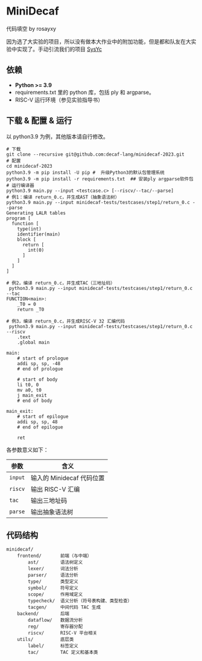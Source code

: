 # MiniDecaf

代码填空 by rosayxy     

因为选了大实验的项目，所以没有做本大作业中的附加功能，但是都和队友在大实验中实现了。手动引流我们的项目 [SysYc](https://github.com/rrvm-project/SysYc)         

## 依赖

- **Python >= 3.9**
- requirements.txt 里的 python 库，包括 ply 和 argparse。
- RISC-V 运行环境（参见实验指导书）

## 下载 & 配置 & 运行
以 python3.9 为例，其他版本请自行修改。
```
# 下载
git clone --recursive git@github.com:decaf-lang/minidecaf-2023.git
# 配置
cd minidecaf-2023
python3.9 -m pip install -U pip #  升级Python3的默认包管理系统
python3.9 -m pip install -r requirements.txt  ## 安装ply argparse软件包
# 运行编译器
python3.9 main.py --input <testcase.c> [--riscv/--tac/--parse] 
# 例1：编译 return_0.c，并生成AST（抽象语法树）
python3.9 main.py --input minidecaf-tests/testcases/step1/return_0.c --parse
Generating LALR tables
program [
  function [
    type(int)
    identifier(main)
    block [
      return [
        int(0)
      ]
    ]
  ]
]

# 例2，编译 return_0.c，并生成TAC（三地址码）
 python3.9 main.py --input minidecaf-tests/testcases/step1/return_0.c --tac
FUNCTION<main>:
    _T0 = 0
    return _T0

# 例3，编译 return_0.c，并生成RISC-V 32 汇编代码
 python3.9 main.py --input minidecaf-tests/testcases/step1/return_0.c --riscv
    .text
    .global main

main:
    # start of prologue
    addi sp, sp, -48
    # end of prologue

    # start of body
    li t0, 0
    mv a0, t0
    j main_exit
    # end of body

main_exit:
    # start of epilogue
    addi sp, sp, 48
    # end of epilogue

    ret
```

各参数意义如下：

| 参数 | 含义 |
| --- | --- |
| `input` | 输入的 Minidecaf 代码位置 |
| `riscv` | 输出 RISC-V 汇编 |
| `tac` | 输出三地址码 |
| `parse` | 输出抽象语法树 |

## 代码结构

```
minidecaf/
    frontend/       前端（与中端）
        ast/        语法树定义
        lexer/      词法分析
        parser/     语法分析
        type/       类型定义
        symbol/     符号定义
        scope/      作用域定义
        typecheck/  语义分析（符号表构建、类型检查）
        tacgen/     中间代码 TAC 生成
    backend/        后端
        dataflow/   数据流分析
        reg/        寄存器分配
        riscv/      RISC-V 平台相关
    utils/          底层类
        label/      标签定义
        tac/        TAC 定义和基本类
```
